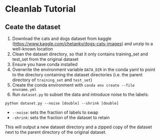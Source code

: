 # Cleanlab Tutorial

## Ceate the dataset
1. Download the cats and dogs dataset from kaggle (https://www.kaggle.com/chetankv/dogs-cats-images) and unzip to a well-known location
1. Clean the dataset directory, so that it only contains training_set and test_set from the original dataset
1. Ensure you have conda installed
1. Overwrite the environment variable `DATA_DIR` in the conda yaml to point to the directory containing the dataset directories (i.e. the parent directory of `training_set` and `test_set`)
1. Create the conda environment with `conda env create --file envname.yml`
1. Run `dataset.py` to subset the data and introduce noise to the labels:
```
python dataset.py --noise [double] --shrink [double]
```
* `--noise`: sets the fraction of labels to swap
* `-shrink`: sets the fraction of the dataset to retain

This will output a new dataset directory and a zipped copy of the dataset next to the parent directory of the original dataset. 

